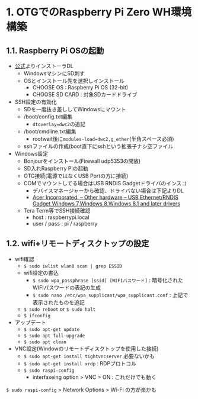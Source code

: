 # 1. OTGでのRaspberry Pi Zero WH環境構築

## 1.1. Raspberry Pi OSの起動

- [公式](https://www.raspberrypi.org/software/)よりインストーラDL
  - WindowsマシンにSD刺す
  - OSとインストール先を選択しインストール
    - CHOOSE OS : Raspberry Pi OS (32-bit)
    - CHOOSE SD CARD : 対象SDカードドライブ
- SSH設定の有効化
  - SDを一度抜き差ししてWindowsにマウント
  - /boot/config.txt編集
    - ```dtoverlay=dwc2```の追記
  - /boot/cmdline.txt編集
    - rootwait後に``` modules-load=dwc2,g_ether ```(半角スペース必須)
  - sshファイルの作成(boot直下にsshという拡張子ナシ空ファイル
- Windows設定
  - Bonjourをインストール(Firewall udp5353の開放)
  - SD入れRaspberry Piの起動
  - OTG接続(電源ではなくUSB Portの方に接続)
  - COMでマウントしてる場合はUSB RNDIS Gadgetドライバのインスコ
    - デバイスマネージャーから確認、ドライバない場合は下記よりDL
    - [Acer Incorporated. – Other hardware – USB Ethernet/RNDIS Gadget Windows 7,Windows 8,Windows 8.1 and later drivers](https://www.catalog.update.microsoft.com/Search.aspx?q=USB%20RNDIS%20Gadget)
  - Tera Term等でSSH接続確認
    - host : raspberrypi.local
    - user / pass : pi / raspberry

## 1.2. wifi+リモートディスクトップの設定

- wifi確認
  - ```$ sudo iwlist wlan0 scan | grep ESSID```
  - wifi設定の書込
    - ```$ sudo wpa_passphrase [ssid] [WIFIパスワード]``` : 暗号化されたWIFIパスワードの表記の生成
    - ```$ sudo nano /etc/wpa_supplicant/wpa_supplicant.conf``` : 上記で表示されたものを追記
  - ```$ sudo reboot``` or ```$ sudo halt```
  - ```$ ifconfig```
- アップデート
  - ```$ sudo apt-get update```
  - ```$ sudo apt full-upgrade```
  - ```$ sudo apt clean```
- VNC設定(Windowのリモートディスクトップを使用した接続)
  - ```$ sudo apt-get install tightvncserver``` 必要ないかも
  - ```$ sudo apt-get install xrdp``` : RDPプロトコル
  - ```$ sudo raspi-config```
    - interfaxeing option > VNC > ON : これだけでも動く
 
```$ sudo raspi-config``` > Network Options > Wi-Fi の方が楽かも
